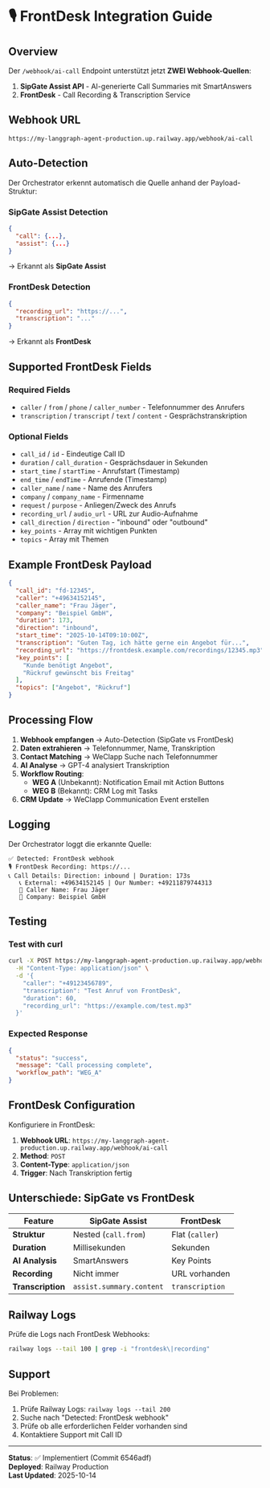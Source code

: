 # 🎙️ FrontDesk Integration Guide

## Overview

Der `/webhook/ai-call` Endpoint unterstützt jetzt **ZWEI Webhook-Quellen**:

1. **SipGate Assist API** - AI-generierte Call Summaries mit SmartAnswers
2. **FrontDesk** - Call Recording & Transcription Service

## Webhook URL

```
https://my-langgraph-agent-production.up.railway.app/webhook/ai-call
```

## Auto-Detection

Der Orchestrator erkennt automatisch die Quelle anhand der Payload-Struktur:

### SipGate Assist Detection
```json
{
  "call": {...},
  "assist": {...}
}
```
→ Erkannt als **SipGate Assist**

### FrontDesk Detection
```json
{
  "recording_url": "https://...",
  "transcription": "..."
}
```
→ Erkannt als **FrontDesk**

## Supported FrontDesk Fields

### Required Fields
- `caller` / `from` / `phone` / `caller_number` - Telefonnummer des Anrufers
- `transcription` / `transcript` / `text` / `content` - Gesprächstranskription

### Optional Fields
- `call_id` / `id` - Eindeutige Call ID
- `duration` / `call_duration` - Gesprächsdauer in Sekunden
- `start_time` / `startTime` - Anrufstart (Timestamp)
- `end_time` / `endTime` - Anrufende (Timestamp)
- `caller_name` / `name` - Name des Anrufers
- `company` / `company_name` - Firmenname
- `request` / `purpose` - Anliegen/Zweck des Anrufs
- `recording_url` / `audio_url` - URL zur Audio-Aufnahme
- `call_direction` / `direction` - "inbound" oder "outbound"
- `key_points` - Array mit wichtigen Punkten
- `topics` - Array mit Themen

## Example FrontDesk Payload

```json
{
  "call_id": "fd-12345",
  "caller": "+49634152145",
  "caller_name": "Frau Jäger",
  "company": "Beispiel GmbH",
  "duration": 173,
  "direction": "inbound",
  "start_time": "2025-10-14T09:10:00Z",
  "transcription": "Guten Tag, ich hätte gerne ein Angebot für...",
  "recording_url": "https://frontdesk.example.com/recordings/12345.mp3",
  "key_points": [
    "Kunde benötigt Angebot",
    "Rückruf gewünscht bis Freitag"
  ],
  "topics": ["Angebot", "Rückruf"]
}
```

## Processing Flow

1. **Webhook empfangen** → Auto-Detection (SipGate vs FrontDesk)
2. **Daten extrahieren** → Telefonnummer, Name, Transkription
3. **Contact Matching** → WeClapp Suche nach Telefonnummer
4. **AI Analyse** → GPT-4 analysiert Transkription
5. **Workflow Routing**:
   - **WEG A** (Unbekannt): Notification Email mit Action Buttons
   - **WEG B** (Bekannt): CRM Log mit Tasks
6. **CRM Update** → WeClapp Communication Event erstellen

## Logging

Der Orchestrator loggt die erkannte Quelle:

```
✅ Detected: FrontDesk webhook
🎙️ FrontDesk Recording: https://...
📞 Call Details: Direction: inbound | Duration: 173s
   📞 External: +49634152145 | Our Number: +49211879744313
   📛 Caller Name: Frau Jäger
   🏢 Company: Beispiel GmbH
```

## Testing

### Test with curl
```bash
curl -X POST https://my-langgraph-agent-production.up.railway.app/webhook/ai-call \
  -H "Content-Type: application/json" \
  -d '{
    "caller": "+49123456789",
    "transcription": "Test Anruf von FrontDesk",
    "duration": 60,
    "recording_url": "https://example.com/test.mp3"
  }'
```

### Expected Response
```json
{
  "status": "success",
  "message": "Call processing complete",
  "workflow_path": "WEG_A"
}
```

## FrontDesk Configuration

Konfiguriere in FrontDesk:

1. **Webhook URL**: `https://my-langgraph-agent-production.up.railway.app/webhook/ai-call`
2. **Method**: `POST`
3. **Content-Type**: `application/json`
4. **Trigger**: Nach Transkription fertig

## Unterschiede: SipGate vs FrontDesk

| Feature | SipGate Assist | FrontDesk |
|---------|---------------|-----------|
| **Struktur** | Nested (`call.from`) | Flat (`caller`) |
| **Duration** | Millisekunden | Sekunden |
| **AI Analysis** | SmartAnswers | Key Points |
| **Recording** | Nicht immer | URL vorhanden |
| **Transcription** | `assist.summary.content` | `transcription` |

## Railway Logs

Prüfe die Logs nach FrontDesk Webhooks:

```bash
railway logs --tail 100 | grep -i "frontdesk\|recording"
```

## Support

Bei Problemen:
1. Prüfe Railway Logs: `railway logs --tail 200`
2. Suche nach "Detected: FrontDesk webhook"
3. Prüfe ob alle erforderlichen Felder vorhanden sind
4. Kontaktiere Support mit Call ID

---

**Status**: ✅ Implementiert (Commit 6546adf)  
**Deployed**: Railway Production  
**Last Updated**: 2025-10-14
